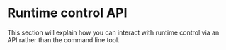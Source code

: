 # Runtime control API

This section will explain how you can interact with runtime control via an API rather than the command line tool.

